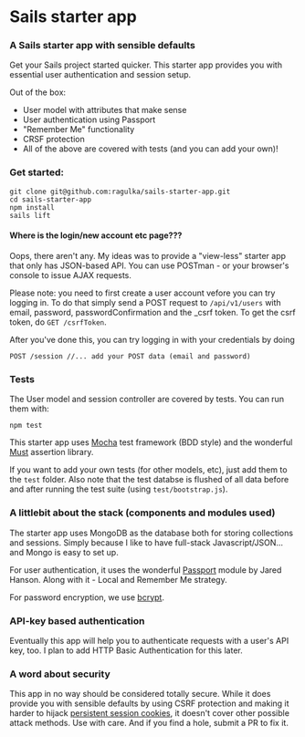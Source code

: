 # Sails starter app
### A Sails starter app with sensible defaults

Get your Sails project started quicker. This starter app provides you with essential user authentication and session setup.

Out of the box:

* User model with attributes that make sense
* User authentication using Passport
* "Remember Me" functionality
* CRSF protection
* All of the above are covered with tests (and you can add your own)!

### Get started:

    git clone git@github.com:ragulka/sails-starter-app.git
    cd sails-starter-app
    npm install
    sails lift

#### Where is the login/new account etc page???

Oops, there aren't any. My ideas was to provide a "view-less" starter app that only has JSON-based API. You can use POSTman - or your browser's console to issue AJAX requests.

Please note: you need to first create a user account vefore you can try logging in. To do that simply send a POST request to `/api/v1/users` with email, password, passwordConfirmation and the _csrf token. To get the csrf token, do `GET /csrfToken`.

After you've done this, you can try logging in with your credentials by doing

    POST /session //... add your POST data (email and password)

### Tests

The User model and session controller are covered by tests. You can run them with:

    npm test


This starter app uses [Mocha](http://visionmedia.github.io/mocha/) test framework (BDD style) and the wonderful [Must](https://github.com/moll/js-must) assertion library.

If you want to add your own tests (for other models, etc), just add them to the `test` folder. Also note that the test databse is flushed of all data before and after running the test suite (using `test/bootstrap.js`).

### A littlebit about the stack (components and modules used)

The starter app uses MongoDB as the database both for storing collections and sessions. Simply because I like to have full-stack Javascript/JSON... and Mongo is easy to set up.

For user authentication, it uses the wonderful [Passport](http://passportjs.org/) module by Jared Hanson. Along with it - Local and Remember Me strategy.

For password encryption, we use [bcrypt](http://codahale.com/how-to-safely-store-a-password/).

### API-key based authentication

Eventually this app will help you to authenticate requests with a user's API key, too. I plan to add HTTP Basic Authentication for this later.

### A word about security

This app in no way should be considered totally secure. While it does provide you with sensible defaults by using CSRF protection and making it harder to hijack [persistent session cookies](http://fishbowl.pastiche.org/2004/01/19/persistent_login_cookie_best_practice/), it doesn't cover other possible attack methods. Use with care. And if you find a hole, submit a PR to fix it. 